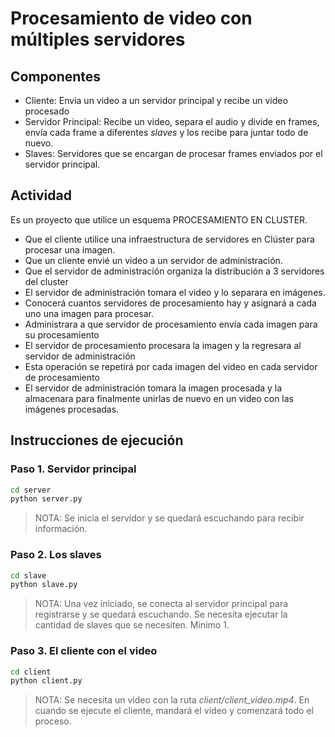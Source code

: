 # Procesamiento de video con múltiples servidores

## Componentes

- Cliente: Envia un video a un servidor principal y recibe un video procesado
- Servidor Principal: Recibe un video, separa el audio y divide en frames, envía cada frame a diferentes _slaves_ y los recibe para juntar todo de nuevo.
- Slaves: Servidores que se encargan de procesar frames enviados por el servidor principal.

## Actividad

Es un proyecto que utilice un esquema PROCESAMIENTO EN CLUSTER.

- Que el cliente utilice una infraestructura de servidores en Clúster para procesar una imagen.
- Que un cliente envié un video a un servidor de administración.
- Que el servidor de administración organiza la distribución a 3 servidores del cluster
- El servidor de administración tomara el video y lo separara en imágenes.
- Conocerá cuantos servidores de procesamiento hay y asignará a cada uno una imagen para procesar.
- Administrara a que servidor de procesamiento envía cada imagen para su procesamiento
- El servidor de procesamiento procesara la imagen y la regresara al servidor de administración
- Esta operación se repetirá por cada imagen del video en cada servidor de procesamiento
- El servidor de administración tomara la imagen procesada y la almacenara para finalmente unirlas de nuevo en un video con las imágenes procesadas.

## Instrucciones de ejecución

### Paso 1. Servidor principal

```bash
cd server
python server.py
```

> NOTA: Se inicia el servidor y se quedará escuchando para recibir información.

### Paso 2. Los slaves

```bash
cd slave
python slave.py
```

> NOTA: Una vez iniciado, se conecta al servidor principal para registrarse y se quedará escuchando. Se necesita ejecutar la cantidad de slaves que se necesiten. Minimo 1.

### Paso 3. El cliente con el video

```bash
cd client
python client.py
```

> NOTA: Se necesita un video con la ruta _client/client_video.mp4_. En cuando se ejecute el cliente, mandará el video y comenzará todo el proceso.
